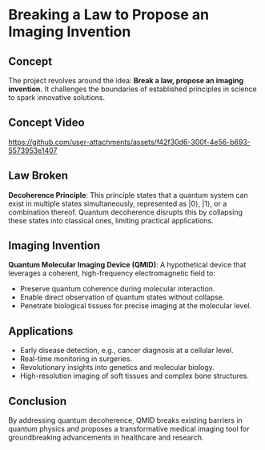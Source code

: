 # Breaking a Law to Propose an Imaging Invention

## Concept
The project revolves around the idea: **Break a law, propose an imaging invention.** It challenges the boundaries of established principles in science to spark innovative solutions.

## Concept Video

https://github.com/user-attachments/assets/f42f30d6-300f-4e56-b693-5573953e1407

## Law Broken
**Decoherence Principle**: This principle states that a quantum system can exist in multiple states simultaneously, represented as |0⟩, |1⟩, or a combination thereof. Quantum decoherence disrupts this by collapsing these states into classical ones, limiting practical applications.

## Imaging Invention
**Quantum Molecular Imaging Device (QMID)**: A hypothetical device that leverages a coherent, high-frequency electromagnetic field to:
- Preserve quantum coherence during molecular interaction.
- Enable direct observation of quantum states without collapse.
- Penetrate biological tissues for precise imaging at the molecular level.

## Applications
- Early disease detection, e.g., cancer diagnosis at a cellular level.
- Real-time monitoring in surgeries.
- Revolutionary insights into genetics and molecular biology.
- High-resolution imaging of soft tissues and complex bone structures.

## Conclusion
By addressing quantum decoherence, QMID breaks existing barriers in quantum physics and proposes a transformative medical imaging tool for groundbreaking advancements in healthcare and research.

